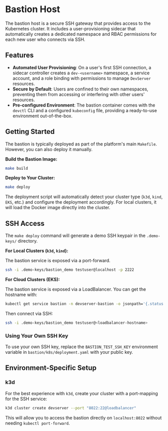 # Bastion Host

The bastion host is a secure SSH gateway that provides access to the Kubernetes cluster. It includes a user-provisioning sidecar that automatically creates a dedicated namespace and RBAC permissions for each new user who connects via SSH.

## Features

- **Automated User Provisioning**: On a user's first SSH connection, a sidecar controller creates a `dev-<username>` namespace, a service account, and a role binding with permissions to manage `DevServer` resources.
- **Secure by Default**: Users are confined to their own namespaces, preventing them from accessing or interfering with other users' resources.
- **Pre-configured Environment**: The bastion container comes with the `devctl` CLI and a configured `kubeconfig` file, providing a ready-to-use environment out-of-the-box.

## Getting Started

The bastion is typically deployed as part of the platform's main `Makefile`. However, you can also deploy it manually.

**Build the Bastion Image:**

```bash
make build
```

**Deploy to Your Cluster:**

```bash
make deploy
```

The deployment script will automatically detect your cluster type (`k3d`, `kind`, `EKS`, etc.) and configure the deployment accordingly. For local clusters, it will load the Docker image directly into the cluster.

## SSH Access

The `make deploy` command will generate a demo SSH keypair in the `.demo-keys/` directory.

**For Local Clusters (`k3d`, `kind`):**

The bastion service is exposed via a port-forward.

```bash
ssh -i .demo-keys/bastion_demo testuser@localhost -p 2222
```

**For Cloud Clusters (EKS):**

The bastion service is exposed via a LoadBalancer. You can get the hostname with:

```bash
kubectl get service bastion -n devserver-bastion -o jsonpath='{.status.loadBalancer.ingress[0].hostname}'
```

Then connect via SSH:

```bash
ssh -i .demo-keys/bastion_demo testuser@<loadbalancer-hostname>
```

### Using Your Own SSH Key

To use your own SSH key, replace the `BASTION_TEST_SSH_KEY` environment variable in `bastion/k8s/deployment.yaml` with your public key.

## Environment-Specific Setup

### k3d

For the best experience with `k3d`, create your cluster with a port-mapping for the SSH service:

```bash
k3d cluster create devserver --port "8022:22@loadbalancer"
```

This will allow you to access the bastion directly on `localhost:8022` without needing `kubectl port-forward`.
